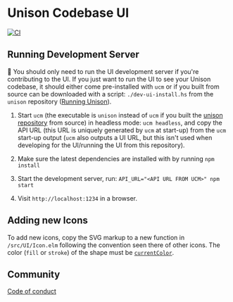 Unison Codebase UI
==================

[![CI](https://github.com/unisonweb/codebase-ui/actions/workflows/ci.yml/badge.svg)](https://github.com/unisonweb/codebase-ui/actions/workflows/ci.yml)

Running Development Server
--------------------------

🔔 You should only need to run the UI development server if you're contributing to the UI. If you just want to run the UI to see your Unison codebase, it should either come pre-installed with `ucm` or if you built from source can be downloaded with a script: `./dev-ui-install.hs` from the `unison` repository ([Running Unison](https://github.com/unisonweb/unison/blob/trunk/development.markdown#running-unison)).

1. Start `ucm` (the executable is `unison` instead of `ucm` if you built the [unison repository](https://github.com/unisonweb/unison) from source) in headless mode: `ucm headless`, and copy the API URL (this URL
   is uniquely generated by `ucm` at start-up) from the `ucm` start-up output
   (`ucm` also outputs a UI URL, but this isn't used when developing for the
   UI/running the UI from this repository).

2. Make sure the latest dependencies are installed with by running `npm install`

3. Start the development server, run: `API_URL="<API URL FROM UCM>" npm start`

4. Visit `http://localhost:1234` in a browser.

Adding new Icons
----------------

To add new icons, copy the SVG markup to a new function in `/src/UI/Icon.elm`
following the convention seen there of other icons. The color (`fill` or
`stroke`) of the shape must be
[`currentColor`](https://developer.mozilla.org/en-US/docs/Web/SVG/Attribute/color).

Community
--------
[Code of conduct](https://www.unisonweb.org/code-of-conduct/)

